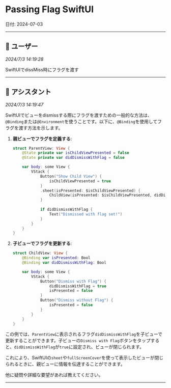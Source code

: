 # Passing Flag SwiftUI

日付: 2024-07-03

---

## 👤 ユーザー
*2024/7/3 14:19:28*

SwiftUIでdissMiss時にフラグを渡す

---

## 🤖 アシスタント
*2024/7/3 14:19:47*

SwiftUIでビューをdismissする際にフラグを渡すための一般的な方法は、`@Binding`または`@Environment`を使うことです。以下に、`@Binding`を使用してフラグを渡す方法を示します。

1. **親ビューでフラグを定義する**:

   ```swift
   struct ParentView: View {
       @State private var isChildViewPresented = false
       @State private var didDismissWithFlag = false

       var body: some View {
           VStack {
               Button("Show Child View") {
                   isChildViewPresented = true
               }
               .sheet(isPresented: $isChildViewPresented) {
                   ChildView(isPresented: $isChildViewPresented, didDismissWithFlag: $didDismissWithFlag)
               }
               
               if didDismissWithFlag {
                   Text("Dismissed with flag set!")
               }
           }
       }
   }
   ```

2. **子ビューでフラグを更新する**:

   ```swift
   struct ChildView: View {
       @Binding var isPresented: Bool
       @Binding var didDismissWithFlag: Bool

       var body: some View {
           VStack {
               Button("Dismiss with Flag") {
                   didDismissWithFlag = true
                   isPresented = false
               }
               Button("Dismiss without Flag") {
                   isPresented = false
               }
           }
       }
   }
   ```

この例では、`ParentView`に表示されるフラグ`didDismissWithFlag`を子ビューで更新することができます。子ビューの`Dismiss with Flag`ボタンをタップすると、`didDismissWithFlag`が`true`に設定され、ビューが閉じられます。

これにより、SwiftUIの`sheet`や`fullScreenCover`を使って表示したビューが閉じられるときに、親ビューに情報を伝達することができます。

他に疑問や詳細な要望があれば教えてください。

---
